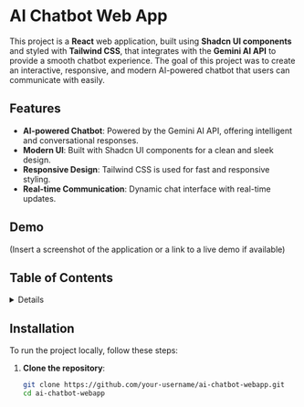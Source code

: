 # AI Chatbot Web App

This project is a **React** web application, built using **Shadcn UI components** and styled with **Tailwind CSS**, that integrates with the **Gemini AI API** to provide a smooth chatbot experience. The goal of this project was to create an interactive, responsive, and modern AI-powered chatbot that users can communicate with easily.

## Features

- **AI-powered Chatbot**: Powered by the Gemini AI API, offering intelligent and conversational responses.
- **Modern UI**: Built with Shadcn UI components for a clean and sleek design.
- **Responsive Design**: Tailwind CSS is used for fast and responsive styling.
- **Real-time Communication**: Dynamic chat interface with real-time updates.

## Demo

(Insert a screenshot of the application or a link to a live demo if available)

## Table of Contents

<details>
  <ol>
    <li>
      <a href="#about-the-project">About The Project</a>
      <ul>
        <li><a href="#built-with">Built With</a></li>
      </ul>
    </li>
    <li>
      <a href="#getting-started">Getting Started</a>
      <ul>
        <li><a href="#prerequisites">Prerequisites</a></li>
        <li><a href="#installation">Installation</a></li>
      </ul>
    </li>
    <li><a href="#usage">Usage</a></li>
    <li><a href="#roadmap">Roadmap</a></li>
    <li><a href="#contributing">Contributing</a></li>
    <li><a href="#license">License</a></li>
    <li><a href="#contact">Contact</a></li>
    <li><a href="#acknowledgments">Acknowledgments</a></li>
  </ol>
</details>

## Installation

To run the project locally, follow these steps:

1. **Clone the repository**:

   ```bash
   git clone https://github.com/your-username/ai-chatbot-webapp.git
   cd ai-chatbot-webapp
